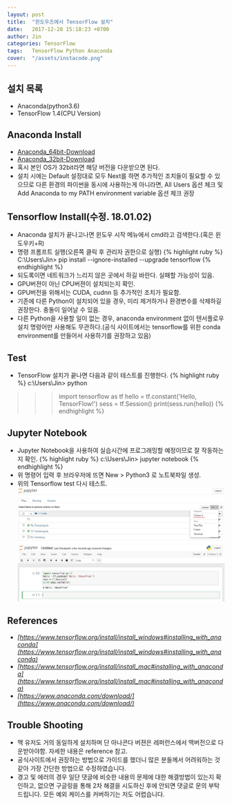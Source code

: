 ```yaml
---
layout: post
title:  "윈도우즈에서 TensorFlow 설치"
date:   2017-12-28 15:18:23 +0700
author: Jin
categories: TensorFlow
tags:	TensorFlow Python Anaconda
cover:  "/assets/instacode.png"
---
```


## 설치 목록
+	Anaconda(python3.6)
+	TensorFlow 1.4(CPU Version)


## Anaconda Install
+	[Anaconda_64bit-Download](https://repo.continuum.io/archive/Anaconda3-5.0.1-Windows-x86_64.exe)
+	[Anaconda_32bit-Download](https://repo.continuum.io/archive/Anaconda3-5.0.1-Windows-x86.exe)
+	혹시 본인 OS가 32bit라면 해당 버전을 다운받으면 된다.
+	설치 시에는 Default 설정대로 모두 Next를 하면 추가적인 조치들이 필요할 수 있으므로 다른 환경의 파이썬을 동시에 사용하는게 아니라면, All Users 옵션 체크 및 Add Anaconda to my PATH environment variable 옵션 체크 권장


## Tensorflow Install(수정. 18.01.02)
+	Anaconda 설치가 끝나고나면 윈도우 시작 메뉴에서 cmd라고 검색한다.(혹은 윈도우키+R)
+	명령 프롬프트 실행(오른쪽 클릭 후 관리자 권한으로 실행)
{% highlight ruby %}
C:\Users\Jin> pip install --ignore-installed --upgrade tensorflow
{% endhighlight %}
+	되도록이면 네트워크가 느리지 않은 곳에서 하길 바란다. 실패할 가능성이 있음.
+	GPU버젼이 아닌 CPU버젼이 설치되는지 확인.
+	GPU버전을 위해서는 CUDA, cudnn 등 추가적인 조치가 필요함.
+	기존에 다른 Python이 설치되어 있을 경우, 미리 제거하거나 환경변수를 삭제하길 권장한다. 충돌이 일어날 수 있음.
+	다른 Python을 사용할 일이 없는 경우, anaconda environment 없이 텐서플로우 설치 명령어만 사용해도 무관하다.(공식 사이트에서는 tensorflow를 위한 conda environment를 만들어서 사용하기를 권장하고 있음)


## Test
+	TensorFlow 설치가 끝나면 다음과 같이 테스트를 진행한다.
{% highlight ruby %}
c:\Users\Jin> python
>>> import tensorflow as tf
>>> hello = tf.constant('Hello, TensorFlow!')
>>> sess = tf.Session()
>>> print(sess.run(hello))
{% endhighlight %}


## Jupyter Notebook
+	Jupyter Notebook을 사용하여 실습시간에 프로그래밍할 예정이므로 잘 작동하는지 확인.
{% highlight ruby %}
c:\Users\Jin> jupyter notebook
{% endhighlight %}
+	위 명령어 입력 후 브라우저에 뜨면 New > Python3 로 노트북파일 생성.
+	위의 Tensorflow test 다시 테스트.
![Screenshot Jupyter](https://raw.githubusercontent.com/yangyangii/yangyangii.github.io/master/assets/_posts/Jupyter-Notebook.JPG  "Screenshot Jupyter")
![Screenshot Jupyter](https://raw.githubusercontent.com/yangyangii/yangyangii.github.io/master/assets/_posts/Jupyter-test.JPG  "Screenshot Jupyter")


## References
+   <em>[https://www.tensorflow.org/install/install_windows#installing_with_anaconda](https://www.tensorflow.org/install/install_windows#installing_with_anaconda)</em>
+	<em>[https://www.tensorflow.org/install/install_mac#installing_with_anaconda](https://www.tensorflow.org/install/install_mac#installing_with_anaconda)</em>
+	<em>[https://www.anaconda.com/download/](https://www.anaconda.com/download/)</em>

## Trouble Shooting
+	맥 유저도 거의 동일하게 설치하며 단 아나콘다 버젼은 레퍼런스에서 맥버전으로 다운받아야함. 자세한 내용은 reference 참고.
+	공식사이트에서 권장하는 방법으로 가이드를 했더니 많은 분들께서 어려워하는 것 같아 가장 간단한 방법으로 수정하였습니다.
+	경고 및 에러의 경우 일단 댓글에 비슷한 내용의 문제에 대한 해결방법이 있는지 확인하고, 없으면 구글링을 통해 2차 해결을 시도하신 후에 안되면 댓글로 문의 부탁드립니다. 모든 예외 케이스를 커버하기는 저도 어렵습니다.